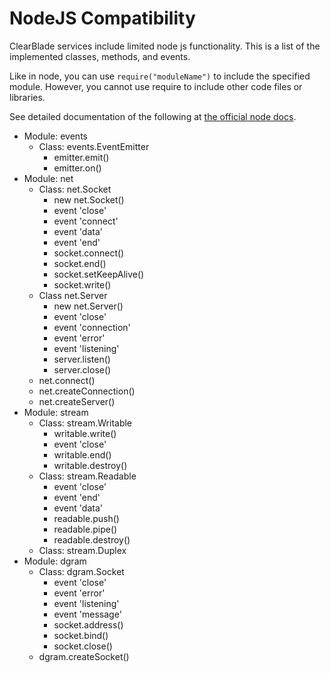 # NodeJS Compatibility

ClearBlade services include limited node js functionality.
This is a list of the implemented classes, methods, and events. 

Like in node, you can use `require("moduleName")` to include the specified module.
However, you cannot use require to include other code files or libraries. 

See detailed documentation of the following at [the official node docs](https://nodejs.org/dist/latest-v16.x/docs/api/).

- Module: events
  - Class: events.EventEmitter
    - emitter.emit()
    - emitter.on()
- Module: net
  - Class: net.Socket
    - new net.Socket()
    - event 'close'
    - event 'connect'
    - event 'data'
    - event 'end'
    - socket.connect()
    - socket.end()
    - socket.setKeepAlive()
    - socket.write()
  - Class net.Server
    - new net.Server()
    - event 'close'
    - event 'connection'
    - event 'error'
    - event 'listening'
    - server.listen()
    - server.close()
  - net.connect()
  - net.createConnection()
  - net.createServer()
- Module: stream
  - Class: stream.Writable
    - writable.write()
    - event 'close'
    - writable.end()
    - writable.destroy()
  - Class: stream.Readable
    - event 'close'
    - event 'end'
    - event 'data'
    - readable.push()
    - readable.pipe()
    - readable.destroy()
  - Class: stream.Duplex
- Module: dgram
  - Class: dgram.Socket
    - event 'close'
    - event 'error'
    - event 'listening'
    - event 'message'
    - socket.address()
    - socket.bind()
    - socket.close()
  - dgram.createSocket()
